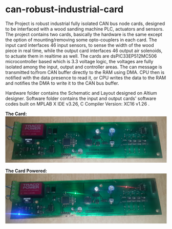 # can-robust-industrial-card
The Project is robust industrial fully isolated CAN bus node cards, designed to be interfaced with a wood sanding machine PLC, actuators and sensors.  
The project contains two cards, basically the hardware is the same except the option of mounting/removing some opto-couplers in each card. The input card interfaces 46 input sensors, to sense the width of the wood piece in real time, while the output card interfaces 46 output air solenoids, to actuate them in realtime as well.
The cards are dsPIC33EP512MC506 microcontroller based which is 3.3 voltage logic, the voltages are fully isolated among the input, output and controller areas. 
The can message is transmitted to/from CAN buffer directly to the RAM using DMA. CPU then is notified with the data presence to read it, or CPU writes the data to the RAM and notifies the DMA to write it to the CAN bus buffer.

Hardware folder contains the Schematic and Layout designed on Altium designer. 
Software folder contains the input and output cards' software codes built on MPLAB X IDE v3.26, C Compiler Version: XC16 v1.26 .

**The Card:**
![](images/card.jpg)


**The Card Powered:**
![](images/card_powered.jpg)
